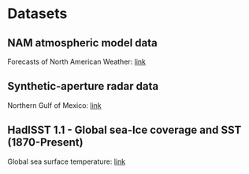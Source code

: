 # Datasets

## NAM atmospheric model data

Forecasts of North American Weather: [link](https://www.ncdc.noaa.gov/data-access/model-data/model-datasets/north-american-mesoscale-forecast-system-nam)

##  Synthetic-aperture radar data

Northern Gulf of Mexico: [link](https://search.asf.alaska.edu/#/)

## HadISST 1.1 - Global sea-Ice coverage and SST (1870-Present)
Global sea surface temperature: [link](https://www.metoffice.gov.uk/hadobs/hadisst/data/HadISST_sst.nc.gz)
